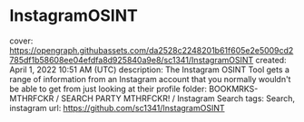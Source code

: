 # InstagramOSINT

cover: https://opengraph.githubassets.com/da2528c2248201b61f605e2e5009cd2785df1b58608ee04efdfa8d925840a9e8/sc1341/InstagramOSINT
created: April 1, 2022 10:51 AM (UTC)
description: The Instagram OSINT Tool gets a range of information from an Instagram account that you normally wouldn't be able to get from just looking at their profile
folder: BOOKMRKS-MTHRFCKR / SEARCH PARTY MTHRFCKR! / Instagram Search
tags: Search, instagram
url: https://github.com/sc1341/InstagramOSINT
